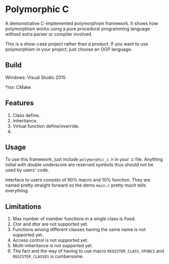 # Polymorphic C


A demonstrative C-implemented polymorphism framework. It shows how polymorphism works using a pure procedural programming language without extra parser or compiler involved.

This is a show-case project rather than a product. If you want to use polymorphism in your project, just choose an OOP language.

## Build

Windows: Visual Studio 2015

*nix: CMake

## Features

1. Class define.
2. Inheritance.
2. Virtual function define/override.
3. 

## Usage

To use this framework, just include `polymorphic_c.h` in your .c file. Anything initial with double underscore are reserved symbols thus should not be used by users' code.

Interface to users consists of 90% macro and 10% function. They are named pretty straight forward so the demo `main.c` pretty much tells everything.

## Limitations

1. Max number of member functions in a single class is fixed.
2. Ctor and dtor are not supported yet.
3. Functions among different classes having the same name is not supported yet.
4. Access control is not supported yet.
5. Multi-inheritance is not supported yet.
6. The fact and the way of having to use macro `REGISTER_CLASS_VFUNCS` and `REGISTER_CLASSES` is cumbersome.
